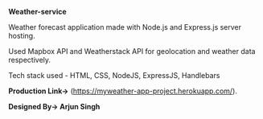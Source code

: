 **Weather-service**

Weather forecast application made with Node.js and Express.js server hosting.

Used Mapbox API and Weatherstack API for geolocation and weather data respectively.

Tech stack used - HTML, CSS, NodeJS, ExpressJS, Handlebars

**Production Link->** (https://myweather-app-project.herokuapp.com/).

**Designed By-> Arjun Singh**

